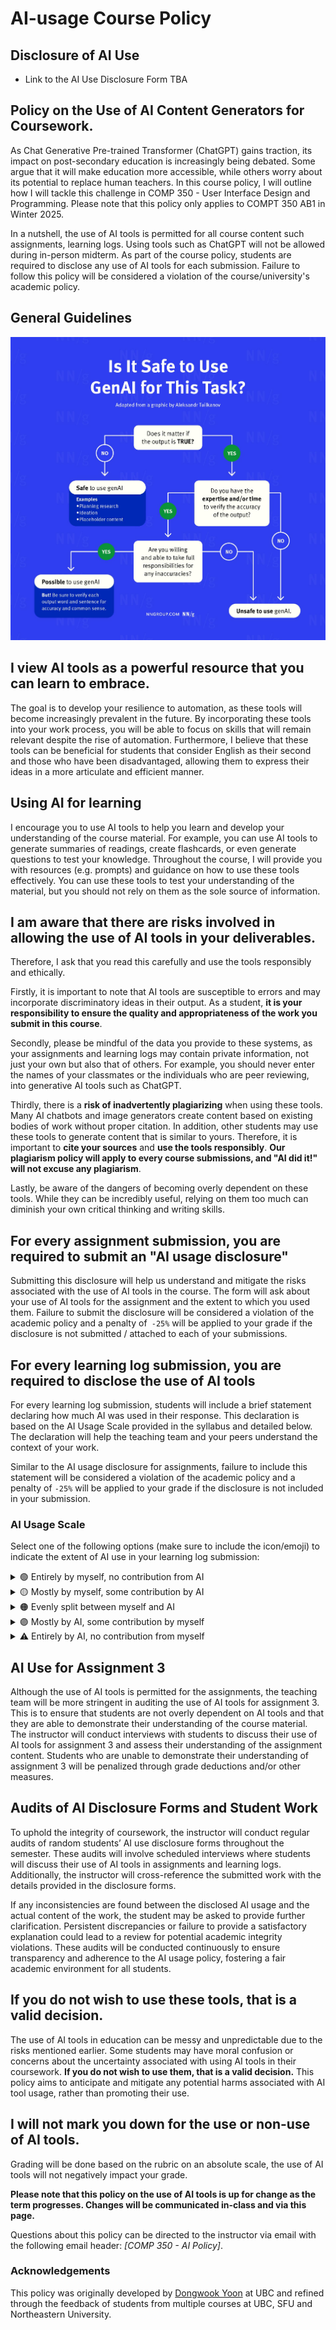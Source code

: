 # AI-usage Course Policy

## Disclosure of AI Use

- Link to the AI Use Disclosure Form TBA

## Policy on the Use of AI Content Generators for Coursework.

As Chat Generative Pre-trained Transformer (ChatGPT) gains traction, its impact on post-secondary education is increasingly being debated. Some argue that it will make education more accessible, while others worry about its potential to replace human teachers. In this course policy, I will outline how I will tackle this challenge in COMP 350 - User Interface Design and Programming. Please note that this policy only applies to COMPT 350 AB1 in Winter 2025.

In a nutshell, the use of AI tools is permitted for all course content such assignments, learning logs. Using tools such as ChatGPT will not be allowed during in-person midterm. As part of the course policy, students are required to disclose any use of AI tools for each submission. Failure to follow this policy will be considered a violation of the course/university's academic policy.

## General Guidelines

![](assets/genAI-guide.jpeg)

## I view AI tools as a powerful resource that you can learn to embrace.

The goal is to develop your resilience to automation, as these tools will become increasingly prevalent in the future. By incorporating these tools into your work process, you will be able to focus on skills that will remain relevant despite the rise of automation. Furthermore, I believe that these tools can be beneficial for students that consider English as their second and those who have been disadvantaged, allowing them to express their ideas in a more articulate and efficient manner.

## Using AI for learning 

I encourage you to use AI tools to help you learn and develop your understanding of the course material. For example, you can use AI tools to generate summaries of readings, create flashcards, or even generate questions to test your knowledge. Throughout the course, I will provide you with resources (e.g. prompts) and guidance on how to use these tools effectively. You can use these tools to test your understanding of the material, but you should not rely on them as the sole source of information.

## I am aware that there are risks involved in allowing the use of AI tools in your deliverables.

Therefore, I ask that you read this carefully and use the tools responsibly and ethically.

Firstly, it is important to note that AI tools are susceptible to errors and may incorporate discriminatory ideas in their output. As a student, **it is your responsibility to ensure the quality and appropriateness of the work you submit in this course**.

Secondly, please be mindful of the data you provide to these systems, as your assignments and learning logs may contain private information, not just your own but also that of others. For example, you should never enter the names of your classmates or the individuals who are peer reviewing, into generative AI tools such as ChatGPT. 

Thirdly, there is a **risk of inadvertently plagiarizing** when using these tools. Many AI chatbots and image generators create content based on existing bodies of work without proper citation. In addition, other students may use these tools to generate content that is similar to yours. Therefore, it is important to **cite your sources** and **use the tools responsibly**. **Our plagiarism policy will apply to every course submissions, and "AI did it!" will not excuse any plagiarism**. 

Lastly, be aware of the dangers of becoming overly dependent on these tools. While they can be incredibly useful, relying on them too much can diminish your own critical thinking and writing skills.

## For every assignment submission, you are required to submit an "AI usage disclosure" 

Submitting this disclosure will help us understand and mitigate the risks associated with the use of AI tools in the course. The form will ask about your use of AI tools for the assignment and the extent to which you used them. Failure to submit the disclosure will be considered a violation of the academic policy and a penalty of` -25%` will be applied to your grade if the disclosure is not submitted / attached to each of your submissions.

## For every learning log submission, you are required to disclose the use of AI tools

For every learning log submission, students will include a brief statement declaring how much AI was used in their response. This declaration is based on the AI Usage Scale provided in the syllabus and detailed below. The declaration will help the teaching team and your peers understand the context of your work.

Similar to the AI usage disclosure for assignments, failure to include this statement will be considered a violation of the academic policy and a penalty of `-25%` will be applied to your grade if the disclosure is not included in your submission.

### AI Usage Scale

Select one of the following options (make sure to include the icon/emoji) to indicate the extent of AI use in your learning log submission:

<div class="accordion">

<details>
  <summary>🟢 Entirely by myself, no contribution from AI</summary>
  <p>The response was created entirely by the student without using AI tools.</p>
</details>

<details>
  <summary>🟡 Mostly by myself, some contribution by AI</summary>
  <p>AI was used minimally, for tasks like grammar checks, clarifications, or rephrasing.</p>
</details>

<details>
  <summary>🟠 Evenly split between myself and AI</summary>
  <p>The response reflects equal contributions from the student and AI, such as brainstorming or content generation with subsequent student refinements.</p>
</details>

<details>
  <summary>🟣 Mostly by AI, some contribution by myself</summary>
  <p>AI generated most of the content, and the student reviewed and made minor adjustments.</p>
</details>

<details>
  <summary>⚠️ Entirely by AI, no contribution from myself</summary>
  <p>The response was fully created by AI and reviewed by the student for accuracy.</p>
</details>

</div>

## AI Use for Assignment 3

Although the use of AI tools is permitted for the assignments, the teaching team will be more stringent in auditing the use of AI tools for assignment 3. This is to ensure that students are not overly dependent on AI tools and that they are able to demonstrate their understanding of the course material. The instructor will conduct interviews with students to discuss their use of AI tools for assignment 3 and assess their understanding of the assignment content. Students who are unable to demonstrate their understanding of assignment 3 will be penalized through grade deductions and/or other measures.

## Audits of AI Disclosure Forms and Student Work

To uphold the integrity of coursework, the instructor will conduct regular audits of random students’ AI use disclosure forms throughout the semester. These audits will involve scheduled interviews where students will discuss their use of AI tools in assignments and learning logs. Additionally, the instructor will cross-reference the submitted work with the details provided in the disclosure forms.

If any inconsistencies are found between the disclosed AI usage and the actual content of the work, the student may be asked to provide further clarification. Persistent discrepancies or failure to provide a satisfactory explanation could lead to a review for potential academic integrity violations. These audits will be conducted continuously to ensure transparency and adherence to the AI usage policy, fostering a fair academic environment for all students.

## If you do not wish to use these tools, that is a valid decision.

The use of AI tools in education can be messy and unpredictable due to the risks mentioned earlier. Some students may have moral confusion or concerns about the uncertainty associated with using AI tools in their coursework. **If you do not wish to use them, that is a valid decision.** This policy aims to anticipate and mitigate any potential harms associated with AI tool usage, rather than promoting their use.

## I will not mark you down for the use or non-use of AI tools.

Grading will be done based on the rubric on an absolute scale, the use of AI tools will not negatively impact your grade.

**Please note that this policy on the use of AI tools is up for change as the term progresses. Changes will be communicated in-class and via this page.**

Questions about this policy can be directed to the instructor via email with the following email header: _[COMP 350 - AI Policy]_.

### Acknowledgements

This policy was originally developed by [Dongwook Yoon](https://dwyoon.com/) at UBC and refined through the feedback of students from multiple courses at UBC, SFU and Northeastern University. 